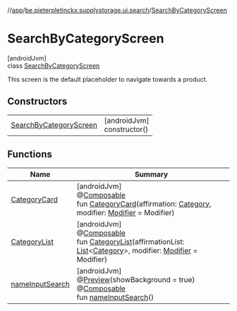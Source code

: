 //[app](../../../index.md)/[be.pieterpletinckx.supplystorage.ui.search](../index.md)/[SearchByCategoryScreen](index.md)

# SearchByCategoryScreen

[androidJvm]\
class [SearchByCategoryScreen](index.md)

This screen is the default placeholder to navigate towards a product.

## Constructors

| | |
|---|---|
| [SearchByCategoryScreen](-search-by-category-screen.md) | [androidJvm]<br>constructor() |

## Functions

| Name | Summary |
|---|---|
| [CategoryCard](-category-card.md) | [androidJvm]<br>@[Composable](https://developer.android.com/reference/kotlin/androidx/compose/runtime/Composable.html)<br>fun [CategoryCard](-category-card.md)(affirmation: [Category](../../be.pieterpletinckx.supplystorage.data/-category/index.md), modifier: [Modifier](https://developer.android.com/reference/kotlin/androidx/compose/ui/Modifier.html) = Modifier) |
| [CategoryList](-category-list.md) | [androidJvm]<br>@[Composable](https://developer.android.com/reference/kotlin/androidx/compose/runtime/Composable.html)<br>fun [CategoryList](-category-list.md)(affirmationList: [List](https://kotlinlang.org/api/latest/jvm/stdlib/kotlin.collections/-list/index.html)&lt;[Category](../../be.pieterpletinckx.supplystorage.data/-category/index.md)&gt;, modifier: [Modifier](https://developer.android.com/reference/kotlin/androidx/compose/ui/Modifier.html) = Modifier) |
| [nameInputSearch](name-input-search.md) | [androidJvm]<br>@[Preview](https://developer.android.com/reference/kotlin/androidx/compose/ui/tooling/preview/Preview.html)(showBackground = true)<br>@[Composable](https://developer.android.com/reference/kotlin/androidx/compose/runtime/Composable.html)<br>fun [nameInputSearch](name-input-search.md)() |
